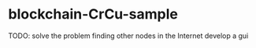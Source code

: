 # blockchain-CrCu-sample
TODO:
    solve the problem finding other nodes in the Internet
    develop a gui
